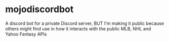 # mojodiscordbot
A discord bot for a private Discord server, BUT I'm making it public because others might find use in how it interacts with the public MLB, NHL and Yahoo Fantasy APIs

